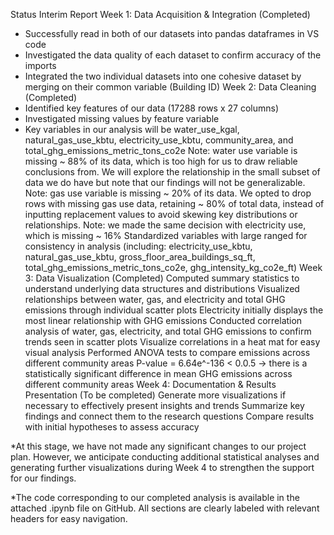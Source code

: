 Status Interim Report 
Week 1: Data Acquisition & Integration (Completed)
- Successfully read in both of our datasets into pandas dataframes in VS code 
- Investigated the data quality of each dataset to confirm accuracy of the imports
- Integrated the two individual datasets into one cohesive dataset by merging on  their common variable (Building ID)
Week 2: Data Cleaning (Completed)
- Identified key features of our data (17288 rows x 27 columns)
- Investigated missing values by feature variable 
- Key variables in our analysis will be water_use_kgal, natural_gas_use_kbtu, electricity_use_kbtu, community_area, and total_ghg_emissions_metric_tons_co2e
Note: water use variable is missing  ~ 88% of its data, which is too high for us to draw reliable conclusions from. We will explore the relationship in the small subset of data we do have but note that our findings will not be generalizable.
Note: gas use variable is missing ~ 20% of its data. We opted to drop rows with missing gas use data, retaining ~ 80% of total data, instead of inputting replacement values to avoid skewing key distributions or relationships.
Note: we made the same decision with electricity use, which is missing ~ 16% 
Standardized variables with large ranged for consistency in analysis (including: electricity_use_kbtu, natural_gas_use_kbtu, gross_floor_area_buildings_sq_ft, total_ghg_emissions_metric_tons_co2e, ghg_intensity_kg_co2e_ft)
Week 3: Data Visualization (Completed)
Computed summary statistics to understand underlying data structures and distributions
Visualized relationships between water, gas, and electricity and total GHG emissions through individual scatter plots
Electricity initially displays the most linear relationship with GHG emissions 
Conducted correlation analysis of water, gas, electricity, and total GHG emissions to confirm trends seen in scatter plots
Visualize correlations in a heat mat for easy visual analysis 
Performed ANOVA tests to compare emissions across different community areas
P-value =  6.64e^-136 < 0.0.5 -> there is a statistically significant difference in mean GHG emissions across different community areas
Week 4: Documentation & Results Presentation (To be completed)
Generate more visualizations if necessary to effectively present insights and trends
Summarize key findings and connect them to the research questions
Compare results with initial hypotheses to assess accuracy

*At this stage, we have not made any significant changes to our project plan. However, we anticipate conducting additional statistical analyses and generating further visualizations during Week 4 to strengthen the support for our findings.

*The code corresponding to our completed analysis is available in the attached .ipynb file on GitHub. All sections are clearly labeled with relevant headers for easy navigation.
